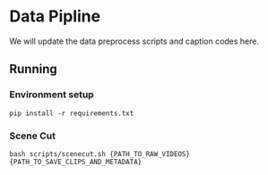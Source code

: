 # Data Pipline
We will update the data preprocess scripts and caption codes here.

## Running
### Environment setup
```
pip install -r requirements.txt
```

### Scene Cut
```
bash scripts/scenecut.sh {PATH_TO_RAW_VIDEOS} {PATH_TO_SAVE_CLIPS_AND_METADATA}
```

